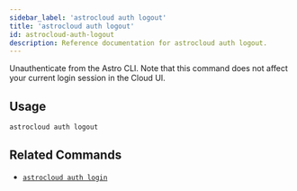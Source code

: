 ```yaml
---
sidebar_label: 'astrocloud auth logout'
title: 'astrocloud auth logout'
id: astrocloud-auth-logout
description: Reference documentation for astrocloud auth logout.
---
```


Unauthenticate from the Astro CLI. Note that this command does not affect your current login session in the Cloud UI.

## Usage

```sh
astrocloud auth logout
```

## Related Commands

- [`astrocloud auth login`](cli-reference/astrocloud-auth-login.md)
